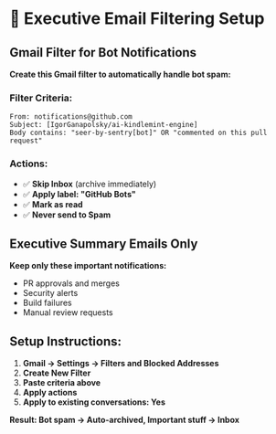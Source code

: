 # 📧 Executive Email Filtering Setup

## Gmail Filter for Bot Notifications

**Create this Gmail filter to automatically handle bot spam:**

### Filter Criteria:
```
From: notifications@github.com
Subject: [IgorGanapolsky/ai-kindlemint-engine]
Body contains: "seer-by-sentry[bot]" OR "commented on this pull request"
```

### Actions:
- ✅ **Skip Inbox** (archive immediately)
- ✅ **Apply label: "GitHub Bots"**
- ✅ **Mark as read**
- ✅ **Never send to Spam**

## Executive Summary Emails Only

**Keep only these important notifications:**
- PR approvals and merges
- Security alerts
- Build failures
- Manual review requests

## Setup Instructions:

1. **Gmail → Settings → Filters and Blocked Addresses**
2. **Create New Filter**
3. **Paste criteria above**
4. **Apply actions**
5. **Apply to existing conversations: Yes**

**Result: Bot spam → Auto-archived, Important stuff → Inbox**